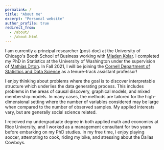 ```yaml
---
permalink: /
title: "About me"
excerpt: "Personal website"
author_profile: true
redirect_from: 
  - /about/
  - /about.html
---
```


  I am currently a principal researcher (post-doc) at the University of Chicago's Booth School of Business working with [Mladen Kolar](https://mkolar.coffeejunkies.org/). I completed my PhD in Statistics at the University of Washington under the supervision of [Mathias Drton](https://www.professoren.tum.de/en/drton-mathias). In Fall 2021, I will be joining the [Cornell Department of Statistics and Data Science](https://stat.cornell.edu/) as a tenure-track assistant professor!

I enjoy thinking about problems where the goal is to discover interpretable structure which underlies the data generating process. This includes problems in the areas of causal discovery, graphical models, and mixed membership models. In many cases, the methods are tailored for the high-dimensional setting where the number of variables considered may be large when compared to the number of observed samples. My applied interests vary, but are generally social science related. 

I received my undergraduate degree in both applied math and economics at Rice University, and I worked as a management consultant for two years before embarking on my PhD studies. In my free time, I enjoy playing soccer, attempting to cook, riding my bike, and stressing about the Dallas Cowboys.
